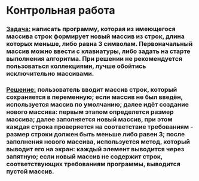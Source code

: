 # Контрольная работа
### <u>**Задача:**</u> написать программу, которая из имеющегося массива строк формирует новый массив из строк, длина которых меньше, либо равна 3 символам. Первоначальный массив можно ввести с клавиатуры, либо задать на старте выполнения алгоритма. При решении не рекомендуется пользоваться коллекциями, лучше обойтись исключительно массивами.
### <u>**Решение:**</u> пользователь вводит массив строк, который сохраняется в переменную; если массив не был введён, используется массив по умолчанию; далее идёт создание нового массива: первым этапом определется размер массива; далее заполняется новый массив, при этом каждая строка проверяется на соответствие требованиям - размер строки должен быть меньше либо равен 3; после заполнения нового массива, используется метод, который выводит его на экран: каждый элемент выводится через запятную; если новый массив не содержит строк, соответствующих требованиям программы, выводится пустой массив.